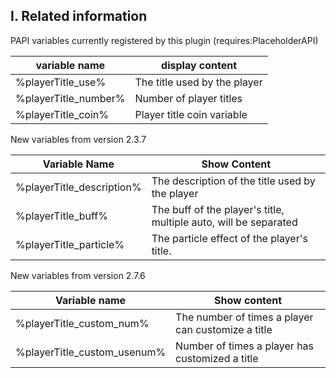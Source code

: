 
## I. Related information
PAPI variables currently registered by this plugin (requires:PlaceholderAPI)

| variable name | display content |
| ------------ | ------------ |
| %playerTitle_use% | The title used by the player |
| %playerTitle_number% | Number of player titles |
| %playerTitle_coin% | Player title coin variable |

New variables from version 2.3.7

| Variable Name | Show Content |
| ------------ | ------------ |
| %playerTitle_description%| The description of the title used by the player |
| %playerTitle_buff%| The buff of the player's title, multiple auto, will be separated |
| %playerTitle_particle%| The particle effect of the player's title.

New variables from version 2.7.6

| Variable name | Show content |
| ------------ | ------------ |
| %playerTitle_custom_num%| The number of times a player can customize a title |
| %playerTitle_custom_usenum%|Number of times a player has customized a title|